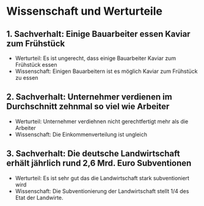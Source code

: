 # Wissenschaft und Werturteile

## 1. Sachverhalt: Einige Bauarbeiter essen Kaviar zum Frühstück
* Werturteil: Es ist ungerecht, dass einige Bauarbeiter Kaviar zum Frühstück essen
* Wissenschaft: Einigen Bauarbeitern ist es möglich Kaviar zum Frühstück zu essen

## 2. Sachverhalt: Unternehmer verdienen im Durchschnitt zehnmal so viel wie Arbeiter
* Werturteil: Unternehmer verdiehnen nicht gerechtfertigt mehr als die Arbeiter
* Wissenschaft: Die Einkommenverteilung ist ungleich

## 3. Sachverhalt: Die deutsche Landwirtschaft erhält jährlich rund 2,6 Mrd. Euro Subventionen
* Werturteil: Es ist sehr gut das die Landwirtschaft stark subventioniert wird
* Wissenschaft: Die Subventionierung der Landwirtschaft stellt 1/4 des Etat der Landwirte.

